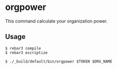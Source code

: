 # orgpower

This command calculate your organization power.

## Usage

```console
$ rebar3 compile
$ rebar3 escriptize
```

```console
$ ./_build/default/bin/orgpower $TOKEN $ORG_NAME
```
